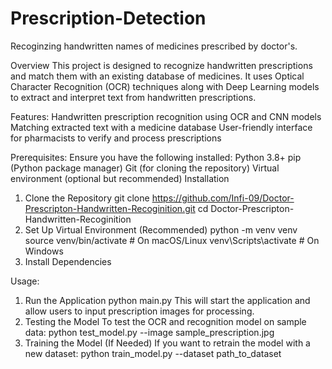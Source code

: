 # Prescription-Detection
Recoginzing handwritten names of medicines prescribed by doctor's.

Overview
This project is designed to recognize handwritten prescriptions and match them with an existing database of medicines. It uses Optical Character Recognition (OCR) techniques along with Deep Learning models to extract and interpret text from handwritten prescriptions.

Features:
Handwritten prescription recognition using OCR and CNN models
Matching extracted text with a medicine database
User-friendly interface for pharmacists to verify and process prescriptions

Prerequisites:
Ensure you have the following installed:
Python 3.8+
pip (Python package manager)
Git (for cloning the repository)
Virtual environment (optional but recommended)
Installation
1. Clone the Repository
git clone https://github.com/Infi-09/Doctor-Prescripton-Handwritten-Recoginition.git
cd Doctor-Prescripton-Handwritten-Recoginition
2. Set Up Virtual Environment (Recommended)
python -m venv venv
source venv/bin/activate   # On macOS/Linux
venv\Scripts\activate      # On Windows
3. Install Dependencies

Usage:
1. Run the Application
python main.py
This will start the application and allow users to input prescription images for processing.
2. Testing the Model
To test the OCR and recognition model on sample data:
python test_model.py --image sample_prescription.jpg
3. Training the Model (If Needed)
If you want to retrain the model with a new dataset:
python train_model.py --dataset path_to_dataset
